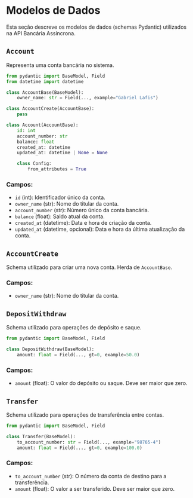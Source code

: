 
# Modelos de Dados

Esta seção descreve os modelos de dados (schemas Pydantic) utilizados na API Bancária Assíncrona.

## `Account`

Representa uma conta bancária no sistema.

```python
from pydantic import BaseModel, Field
from datetime import datetime

class AccountBase(BaseModel):
    owner_name: str = Field(..., example="Gabriel Lafis")

class AccountCreate(AccountBase):
    pass

class Account(AccountBase):
    id: int
    account_number: str
    balance: float
    created_at: datetime
    updated_at: datetime | None = None

    class Config:
        from_attributes = True
```

### Campos:

-   `id` (int): Identificador único da conta.
-   `owner_name` (str): Nome do titular da conta.
-   `account_number` (str): Número único da conta bancária.
-   `balance` (float): Saldo atual da conta.
-   `created_at` (datetime): Data e hora de criação da conta.
-   `updated_at` (datetime, opcional): Data e hora da última atualização da conta.

## `AccountCreate`

Schema utilizado para criar uma nova conta. Herda de `AccountBase`.

### Campos:

-   `owner_name` (str): Nome do titular da conta.

## `DepositWithdraw`

Schema utilizado para operações de depósito e saque.

```python
from pydantic import BaseModel, Field

class DepositWithdraw(BaseModel):
    amount: float = Field(..., gt=0, example=50.0)
```

### Campos:

-   `amount` (float): O valor do depósito ou saque. Deve ser maior que zero.

## `Transfer`

Schema utilizado para operações de transferência entre contas.

```python
from pydantic import BaseModel, Field

class Transfer(BaseModel):
    to_account_number: str = Field(..., example="98765-4")
    amount: float = Field(..., gt=0, example=100.0)
```

### Campos:

-   `to_account_number` (str): O número da conta de destino para a transferência.
-   `amount` (float): O valor a ser transferido. Deve ser maior que zero.

